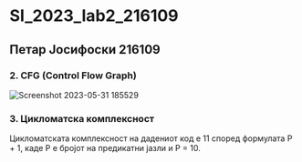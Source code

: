 # SI_2023_lab2_216109

## Петар Јосифоски 216109

### 2. CFG (Control Flow Graph)
![Screenshot 2023-05-31 185529](https://github.com/XpertPetar/SI_2023_lab2_216109/assets/92750318/c12971a6-1136-4cef-b7bf-80d64677c1fe)

### 3. Цикломатска комплексност
Цикломатската комплексност на дадениот код е 11 според формулата P + 1, каде P е бројот на предикатни јазли и P = 10. 


